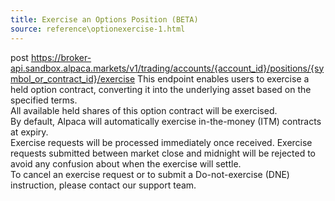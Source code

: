 ```yaml
---
title: Exercise an Options Position (BETA)
source: reference\optionexercise-1.html
---
```


post https://broker-api.sandbox.alpaca.markets/v1/trading/accounts/{account_id}/positions/{symbol_or_contract_id}/exercise
This endpoint enables users to exercise a held option contract, converting it into the underlying asset based on the specified terms.  
All available held shares of this option contract will be exercised.  
By default, Alpaca will automatically exercise in-the-money (ITM) contracts at expiry.  
Exercise requests will be processed immediately once received. Exercise requests submitted between market close and midnight will be rejected to avoid any confusion about when the exercise will settle.  
To cancel an exercise request or to submit a Do-not-exercise (DNE) instruction, please contact our support team.
